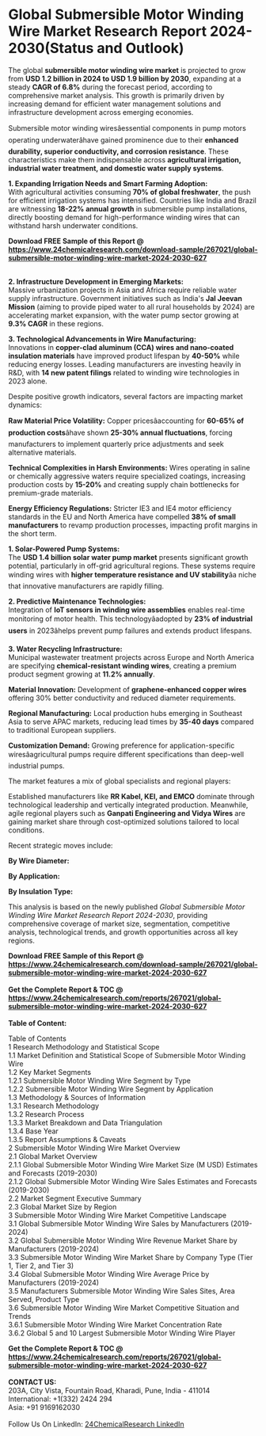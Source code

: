 <h1>Global Submersible Motor Winding Wire Market Research Report 2024-2030(Status and Outlook)</h1><p>The global <strong>submersible motor winding wire market</strong> is projected to grow from <strong>USD 1.2 billion in 2024 to USD 1.9 billion by 2030</strong>, expanding at a steady <strong>CAGR of 6.8%</strong> during the forecast period, according to comprehensive market analysis. This growth is primarily driven by increasing demand for efficient water management solutions and infrastructure development across emerging economies.</p><p>Submersible motor winding wiresâessential components in pump motors operating underwaterâhave gained prominence due to their <strong>enhanced durability, superior conductivity, and corrosion resistance</strong>. These characteristics make them indispensable across <strong>agricultural irrigation, industrial water treatment, and domestic water supply systems</strong>.</p><p><strong>1. Expanding Irrigation Needs and Smart Farming Adoption:</strong><br>
With agricultural activities consuming <strong>70% of global freshwater</strong>, the push for efficient irrigation systems has intensified. Countries like India and Brazil are witnessing <strong>18-22% annual growth</strong> in submersible pump installations, directly boosting demand for high-performance winding wires that can withstand harsh underwater conditions.</p><div><b>Download FREE Sample of this Report @ 
            <a href="https://www.24chemicalresearch.com/download-sample/267021/global-submersible-motor-winding-wire-market-2024-2030-627">
            https://www.24chemicalresearch.com/download-sample/267021/global-submersible-motor-winding-wire-market-2024-2030-627</a></b></div><br><p><strong>2. Infrastructure Development in Emerging Markets:</strong><br>
Massive urbanization projects in Asia and Africa require reliable water supply infrastructure. Government initiatives such as India's <strong>Jal Jeevan Mission</strong> (aiming to provide piped water to all rural households by 2024) are accelerating market expansion, with the water pump sector growing at <strong>9.3% CAGR</strong> in these regions.</p><p><strong>3. Technological Advancements in Wire Manufacturing:</strong><br>
Innovations in <strong>copper-clad aluminum (CCA) wires and nano-coated insulation materials</strong> have improved product lifespan by <strong>40-50%</strong> while reducing energy losses. Leading manufacturers are investing heavily in R&amp;D, with <strong>14 new patent filings</strong> related to winding wire technologies in 2023 alone.</p><p>Despite positive growth indicators, several factors are impacting market dynamics:</p><p><strong>Raw Material Price Volatility:</strong> Copper pricesâaccounting for <strong>60-65% of production costs</strong>âhave shown <strong>25-30% annual fluctuations</strong>, forcing manufacturers to implement quarterly price adjustments and seek alternative materials.</p><p><strong>Technical Complexities in Harsh Environments:</strong> Wires operating in saline or chemically aggressive waters require specialized coatings, increasing production costs by <strong>15-20%</strong> and creating supply chain bottlenecks for premium-grade materials.</p><p><strong>Energy Efficiency Regulations:</strong> Stricter IE3 and IE4 motor efficiency standards in the EU and North America have compelled <strong>38% of small manufacturers</strong> to revamp production processes, impacting profit margins in the short term.</p><p><strong>1. Solar-Powered Pump Systems:</strong><br>
The <strong>USD 1.4 billion solar water pump market</strong> presents significant growth potential, particularly in off-grid agricultural regions. These systems require winding wires with <strong>higher temperature resistance and UV stability</strong>âa niche that innovative manufacturers are rapidly filling.</p><p><strong>2. Predictive Maintenance Technologies:</strong><br>
Integration of <strong>IoT sensors in winding wire assemblies</strong> enables real-time monitoring of motor health. This technologyâadopted by <strong>23% of industrial users</strong> in 2023âhelps prevent pump failures and extends product lifespans.</p><p><strong>3. Water Recycling Infrastructure:</strong><br>
Municipal wastewater treatment projects across Europe and North America are specifying <strong>chemical-resistant winding wires</strong>, creating a premium product segment growing at <strong>11.2% annually</strong>.</p><p><strong>Material Innovation:</strong> Development of <strong>graphene-enhanced copper wires</strong> offering 30% better conductivity and reduced diameter requirements.</p><p><strong>Regional Manufacturing:</strong> Local production hubs emerging in Southeast Asia to serve APAC markets, reducing lead times by <strong>35-40 days</strong> compared to traditional European suppliers.</p><p><strong>Customization Demand:</strong> Growing preference for application-specific wiresâagricultural pumps require different specifications than deep-well industrial pumps.</p><p>The market features a mix of global specialists and regional players:</p><p>Established manufacturers like <strong>RR Kabel, KEI, and EMCO</strong> dominate through technological leadership and vertically integrated production. Meanwhile, agile regional players such as <strong>Ganpati Engineering and Vidya Wires</strong> are gaining market share through cost-optimized solutions tailored to local conditions.</p><p>Recent strategic moves include:</p><p><strong>By Wire Diameter:</strong></p><p><strong>By Application:</strong></p><p><strong>By Insulation Type:</strong></p><p>This analysis is based on the newly published <em>Global Submersible Motor Winding Wire Market Research Report 2024-2030</em>, providing comprehensive coverage of market size, segmentation, competitive analysis, technological trends, and growth opportunities across all key regions.</p><div><b>Download FREE Sample of this Report @ 
            <a href="https://www.24chemicalresearch.com/download-sample/267021/global-submersible-motor-winding-wire-market-2024-2030-627">
            https://www.24chemicalresearch.com/download-sample/267021/global-submersible-motor-winding-wire-market-2024-2030-627</a></b></div><br><div><b>Get the Complete Report & TOC @ 
            <a href="https://www.24chemicalresearch.com/reports/267021/global-submersible-motor-winding-wire-market-2024-2030-627">
            https://www.24chemicalresearch.com/reports/267021/global-submersible-motor-winding-wire-market-2024-2030-627</a></b></div><br>
            <b>Table of Content:</b><p>Table of Contents<br />
1 Research Methodology and Statistical Scope<br />
1.1 Market Definition and Statistical Scope of Submersible Motor Winding Wire<br />
1.2 Key Market Segments<br />
1.2.1 Submersible Motor Winding Wire Segment by Type<br />
1.2.2 Submersible Motor Winding Wire Segment by Application<br />
1.3 Methodology & Sources of Information<br />
1.3.1 Research Methodology<br />
1.3.2 Research Process<br />
1.3.3 Market Breakdown and Data Triangulation<br />
1.3.4 Base Year<br />
1.3.5 Report Assumptions & Caveats<br />
2 Submersible Motor Winding Wire Market Overview<br />
2.1 Global Market Overview<br />
2.1.1 Global Submersible Motor Winding Wire Market Size (M USD) Estimates and Forecasts (2019-2030)<br />
2.1.2 Global Submersible Motor Winding Wire Sales Estimates and Forecasts (2019-2030)<br />
2.2 Market Segment Executive Summary<br />
2.3 Global Market Size by Region<br />
3 Submersible Motor Winding Wire Market Competitive Landscape<br />
3.1 Global Submersible Motor Winding Wire Sales by Manufacturers (2019-2024)<br />
3.2 Global Submersible Motor Winding Wire Revenue Market Share by Manufacturers (2019-2024)<br />
3.3 Submersible Motor Winding Wire Market Share by Company Type (Tier 1, Tier 2, and Tier 3)<br />
3.4 Global Submersible Motor Winding Wire Average Price by Manufacturers (2019-2024)<br />
3.5 Manufacturers Submersible Motor Winding Wire Sales Sites, Area Served, Product Type<br />
3.6 Submersible Motor Winding Wire Market Competitive Situation and Trends<br />
3.6.1 Submersible Motor Winding Wire Market Concentration Rate<br />
3.6.2 Global 5 and 10 Largest Submersible Motor Winding Wire Player</p><div><b>Get the Complete Report & TOC @ 
            <a href="https://www.24chemicalresearch.com/reports/267021/global-submersible-motor-winding-wire-market-2024-2030-627">
            https://www.24chemicalresearch.com/reports/267021/global-submersible-motor-winding-wire-market-2024-2030-627</a></b></div><br><b>CONTACT US:</b><br>
            203A, City Vista, Fountain Road, Kharadi, Pune, India - 411014<br>
            International: +1(332) 2424 294<br>
            Asia: +91 9169162030 <br><br>
            Follow Us On LinkedIn: <a href="https://www.linkedin.com/company/24chemicalresearch/">24ChemicalResearch LinkedIn</a>